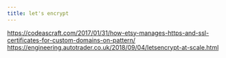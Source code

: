 ```yaml
---
title: let's encrypt
---
```


https://codeascraft.com/2017/01/31/how-etsy-manages-https-and-ssl-certificates-for-custom-domains-on-pattern/
https://engineering.autotrader.co.uk/2018/09/04/letsencrypt-at-scale.html
